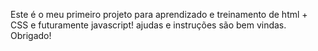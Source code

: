 Este é o meu primeiro projeto para aprendizado e treinamento de html + CSS e futuramente javascript!
ajudas e instruções são bem vindas. Obrigado!